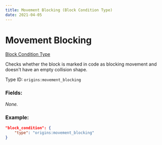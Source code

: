 ```yaml
---
title: Movement Blocking (Block Condition Type)
date: 2021-04-05
---
```


# Movement Blocking

[Block Condition Type](../block_condition_types.md)

Checks whether the block is marked in code as blocking movement and doesn't have an empty collision shape.

Type ID: `origins:movement_blocking`

### Fields:

_None._

### Example:
```json
"block_condition": {
    "type": "origins:movement_blocking"
}
```